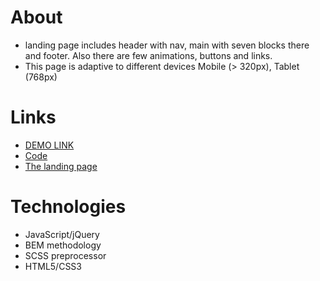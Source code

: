 # About
- landing page includes header with nav, main with seven blocks there and footer. Also there are few animations, buttons and links.
- This page is adaptive to different devices Mobile (> 320px), Tablet (768px)

# Links
- [DEMO LINK](https://yurasokal.github.io/mcgrev/)
- [Code](https://github.com/yurasokal/mcgrev)
- [The landing page](https://previews.dropbox.com/p/thumb/ABIxX0yp9f5Mz1X4vMvWNNHE5n0jjt6dIVVPNL9xJQv8cQmXv8AxR6P_wfE_hWnmCq7smC7mSDIwxm64V4V95S6b1GA3T7FMe5LLs4SkNvuzm0s8vjH9d-Pb6c17A19ZPt6m8UD7z6GcsBnFh_sUNIv1xYsL73Fhtsfp7AQfflal1cviYoqLDVo_fGYrn_Qg4NaXORTod6smphhKiBtPA7U4tGvaagL2CUbbRTr6QRCorPNPF5LQv2hLh5kqMMqs-nPYau3yV2DpgOVz-gLcXMCvbCYleSmn6Orps2_YQMr0XlVEmkSWUlR2fJnTvvTeLkaijwcvcIRvPB801qxHCAp5k9R20gfTXhQBM8oiL3dgbp4aefIo8BAIC3KneUnIxYL5ei16gAwBrILgtvevWpR4gX-0ndXQKXQMAZpJtmr5RqULwYG7NmYkA3B0YQzMEVP2X8H--mTxeH41lMxbk1qNJD_bvKOO3MS29V4q8Qqn6UqNJybef_MHrx_mfV0wwfc4Wwm1CPQHn2xCv6urWyU5_7RtwEEFItryXC9l46OCchWLfm03u99CdJpMmU4AyBz6b7ByrlWrbgj4yDoiPx7jW3zVcdi554rFWa20G8obmVqvxqYokXIr_5CQx_bvhA4FbVEdlGi2PQ55D_cQrM8Ghr59B3tMZj0anZ8LAAlxfA/p.png?fv_content=true&size_mode=5)

# Technologies
- JavaScript/jQuery
- BEM methodology
- SCSS preprocessor
- HTML5/CSS3

